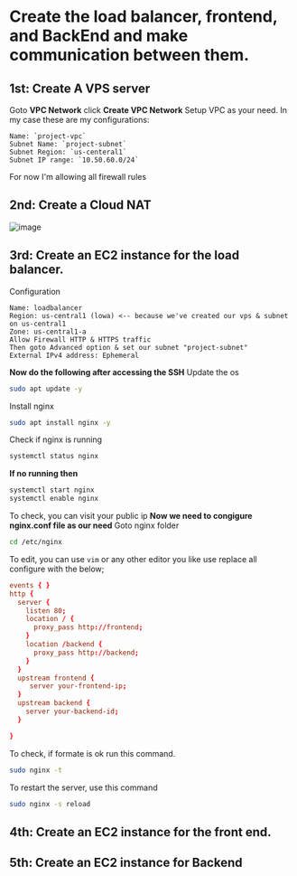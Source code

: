 # Create the load balancer, frontend, and BackEnd and make communication between them.

## 1st: Create A VPS server
Goto **VPC Network** click **Create VPC Network**
Setup VPC as your need. In my case these are my configurations:

    Name: `project-vpc`
    Subnet Name: `project-subnet`
    Subnet Region: `us-centeral1`
    Subnet IP range: `10.50.60.0/24`

For now I'm allowing all firewall rules
## 2nd: Create a Cloud NAT
![image](https://github.com/reduanmasud/gcp-app-lb-frontend-backend/assets/59122533/3cd0d710-5e17-4198-8d36-490b2656b5ad)

## 3rd: Create an EC2 instance for the load balancer.
Configuration
```
Name: loadbalancer
Region: us-central1 (lowa) <-- because we've created our vps & subnet on us-central1
Zone: us-central1-a
Allow Firewall HTTP & HTTPS traffic
Then goto Advanced option & set our subnet "project-subnet"
External IPv4 address: Ephemeral
```
**Now do the following after accessing the SSH**
Update the os
```sh
sudo apt update -y
```
Install nginx
```sh
sudo apt install nginx -y
```
Check if nginx is running
```sh
systemctl status nginx
```
**If no running then**
```sh
systemctl start nginx
systemctl enable nginx
```
To check, you can visit your public ip
**Now we need to congigure nginx.conf file as our need**
Goto nginx folder
```sh
cd /etc/nginx
```
To edit, you can use `vim` or any other editor you like
use replace all configure with the below;
```conf
events { }
http {
  server {
    listen 80;
    location / {
      proxy_pass http://frontend;
    }
    location /backend {
      proxy_pass http://backend;
    }
  }
  upstream frontend {
     server your-frontend-ip;
  }
  upstream backend {
    server your-backend-id;
  }

}
```

To check, if formate is ok run this command.
```sh
sudo nginx -t
```
To restart the server, use this command
```sh
sudo nginx -s reload
```

## 4th: Create an EC2 instance for the front end.
## 5th: Create an EC2 instance for Backend

